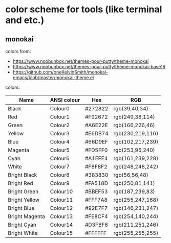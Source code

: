 # color scheme for tools (like terminal and etc.)

## monokai

colors from:

- https://www.noobunbox.net/themes-pour-putty/theme-monokai
- https://www.noobunbox.net/themes-pour-putty/theme-monokai-base16
- https://github.com/oneKelvinSmith/monokai-emacs/blob/master/monokai-theme.el

colors:

| Name		| ANSI colour	| Hex		| RGB			|
|---------------|---------------|---------------|-----------------------|
| Black		| Colour0	| #272822	| rgb(39,40,34)		|
| Red		| Colour1	| #F92672	| rgb(249,38,114) 	|
| Green		| Colour2	| #A6E22E	| rgb(166,226,46)	|
| Yellow	| Colour3	| #E6DB74	| rgb(230,219,116)	|
| Blue		| Colour4	| #66D9EF	| rgb(102,217,239)	|
| Magenta	| Colour5	| #FD5FF0	| rgb(253,95,240)	|
| Cyan		| Colour6	| #A1EFE4	| rgb(161,239,228)	|
| White		| Colour7	| #F8F8F2	| rgb(248,248,242)	|
| Bright Black	| Colour8	| #383830	| rgb(56,56,48)		|
| Bright Red	| Colour9	| #FA518D	| rgb(250,81,141)	|
| Bright Green	| Colour10 	| #BBEF53	| rgb(187,239,83)	|
| Bright Yellow	| Colour11	| #FFF7A8	| rgb(255,247,168)	|
| Bright Blue	| Colour12	| #92E7F7	| rgb(146,231,247)	|
| Bright Magenta| Colour13	| #FE8CF4	| rgb(254,140,244)	|
| Bright Cyan	| Colour14	| #D3FBF6	| rgb(211,251,246)	|
| Bright White	| Colour15	| #FFFFFF	| rgb(255,255,255)	|

